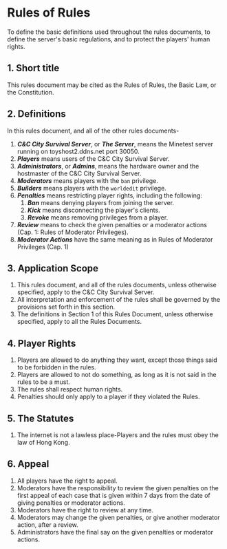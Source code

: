 # Rules of Rules
To define the basic definitions used throughout the rules documents, to define the server's basic regulations, and to protect the players' human rights.

## 1. Short title
This rules document may be cited as the Rules of Rules, the Basic Law, or the Constitution.

## 2. Definitions
In this rules document, and all of the other rules documents-

1. ***C&C City Survival Server***, or ***The Server***, means the Minetest server running on toyshost2.ddns.net port 30050.
2. ***Players*** means users of the C&C City Survival Server.
3. ***Administrators***, or ***Admins***, means the hardware owner and the hostmaster of the C&C City Survival Server.
4. ***Moderators*** means players with the `ban` privilege.
5. ***Builders*** means players with the `worldedit` privilege.
6. ***Penalties*** means restricting player rights, including the following:
   1. ***Ban*** means denying players from joining the server.
   2. ***Kick*** means disconnecting the player's clients.
   3. ***Revoke*** means removing privileges from a player.
7. ***Review*** means to check the given penalties or a moderator actions (Cap. 1: Rules of Moderator Privileges).
8. ***Moderator Actions*** have the same meaning as in Rules of Moderator Privileges (Cap. 1)

## 3. Application Scope
1. This rules document, and all of the rules documents, unless otherwise specified, apply to the C&C City Survival Server.
2. All interpretation and enforcement of the rules shall be governed by the provisions set forth in this section.
3. The definitions in Section 1 of this Rules Document, unless otherwise specified, apply to all the Rules Documents.

## 4. Player Rights
1. Players are allowed to do anything they want, except those things said to be forbidden in the rules.
2. Players are allowed to not do something, as long as it is not said in the rules to be a must.
3. The rules shall respect human rights.
4. Penalties should only apply to a player if they violated the Rules.

## 5. The Statutes
1. The internet is not a lawless place-Players and the rules must obey the law of Hong Kong.

## 6. Appeal
1. All players have the right to appeal.
2. Moderators have the responsibility to review the given penalties on the first appeal of each case that is given within 7 days from the date of giving penalties or moderator actions.
3. Moderators have the right to review at any time.
4. Moderators may change the given penalties, or give another moderator action, after a review.
5. Administrators have the final say on the given penalties or moderator actions.
